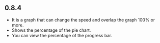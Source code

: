 ## 0.8.4

* It is a graph that can change the speed and overlap the graph 100% or more.
* Shows the percentage of the pie chart.
* You can view the percentage of the progress bar.
